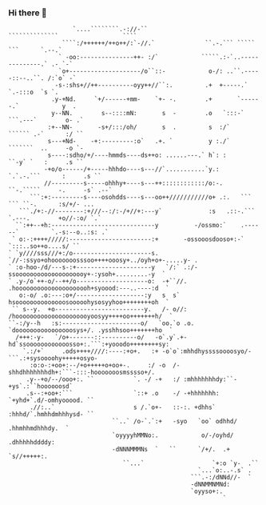 ### Hi there 👋

```
                  `....````````.-://-``                      ``````````````                  ````   
               ````:/++++++/++o++/:`-//.`              ``.-.``` `````   ```      `.--.`             
              ` -oo:---------------++- :/`            `````.:-`..--------------.` .- `-`            
              `o+--------------------/o``::-            o-/: ..``.-----::--..``. /:`o` -`           
             -s-:shs+//++----------oyy++//``:.         .+  +-----.`        `.-:::o  `s `.           
            .y-+Nd.     `+/------+mm-    `+- -.        .+       `------.`            y  .           
            y--NN.        s--::::mN:       s  -        .o   `:::-`   ```.---`        o- .`          
           :+--NN-       -s+/:::/oh/       s  .         s  :/`       `````` .-`      :/ ``          
           s---+Nd-    -+:---------:o`   .+. `          y :./`       ```````  ..     -o `-          
           s----:sdho/+/----hmmds----ds++o: ......---.` h`: :        ``-y` `   :     .s ``          
          -+o/o------/+-----hhhdo----s---//`...........`y.:     `.`.-.```      :     .s ``          
          //---------s-----ohhhy+----s---++::::::::::::/o:-.    ``-.`````     -.     -s` .--`       
      ```:+:---------s----osohdds----s---oo++///////////o+ .:.   ```   ``` ``-.      :s/+/- ...     
   ```./+:-//--------:+///--:/:-/+//+:---y`             :s   .::-.```  `.---.        +o//-:o/ `.`   
  ``:++--+h:-----------------------------y          -/ossmo:`    .------`         `.-s:--o..:s: .`  
 ` o:-:++++/////:-----------------------:+       -ossooosdooso+:-`             `:::..so++o....s/ `` 
` `y////sss///+:/o----------------------s.    `//-:ssyo+ohooooooosssoo++++ooosy+../oyh+o+-.....y- . 
` :o-hoo-/d/---s-:+---------------------y   `/:` .:/-   ssoooooooooooooooooooy+-:ysoh+.........-y  `
` .y-/o`++-o/--++/o--------------------o:  -+``//.     .hooooooooooooooooooooh+syoood:---..----:d  `
   o:-o/ .o:---:o+/-------------------:y   s  s`       hsoooooooooooooosooooohysosyyhoo++++++++oh  `
 `` s--y.  +o-------------------------y.   /- o//:    /hooooooooooooooooooooyoosyy++++oo+++++++h/  `
``-:/y--h   :s:----------------------o/   `oo.`o .o. `doooooooooooooooosys+/. .ysshhsoo+++++++ho  ` 
  /+++:-y-   `/o+-------::----------o/   -o`.y`.+-hd`ssoooooooooooosso+:.```:+yooodo++++++++sy:     
    `.:/+`     .ods++++////:----:+o+.   :+ -o`o`:mhhdhyssssoooosyo/-```.:+sysoooohy+++++osyo-       
      :o:o-:+oo+:--/+o+++++o+oo+-.     :/ -o  /- shhdhhhhhhhdh+:```-:::-hooooooosmsssso+/.          
     .y--+o/--/ooo+:. ``           `. -/ -+   :/ :mhhhhhhhdy:``-+ys`.:``hoooooosd`                  
     .s--:+oo+:```                 `::+ .o    -/ -+hhhhhhh: `+yhd+`.d/-omhyooood. ``                
      .//:..`                      s /.`o+-   ::-:. +dhhs` :hhhd/`.hmhhdmhhhysd- ``                 
                             ``..` /o-`.`:+   -syo   `oo` odhhd/ .hhmhhmdhhhdy.  `                  
                             `oyyyyhMMNo:.            o/-/oyhd/ .dhhhhhddddy:                       
                             -dNNNMMMNs  `   ``      `/+/.  .+ `s//+++++:.                          
                                ``...`                   `+:o `y-  .``                              
                                                     `...`o:..-.s` .                                
                                                   ```.-:/dNNd//-  `                                
                                                   -dNNMMNMNd:                                      
                                                   `oyyso+:.                                        
                                                            `                                       
```
